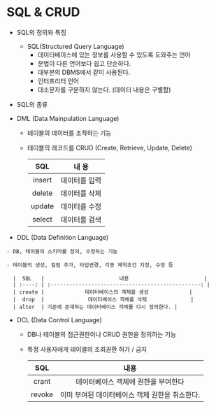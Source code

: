 # SQL & CRUD

- SQL의 정의와 특징

  - SQL(Structured Query Language) 
    - 데이터베이스에 있는 정보를 사용할 수 있도록 도와주는 언어
    - 문법이 다른 언어보다 쉽고 단순하다.
    - 대부분의 DBMS에서 같이 사용된다.
    - 인터프리터 언어
    - 대소문자를 구분하지 않는다. (데이터 내용은 구별함)

-  SQL의 종류

  - DML (Data Mainpulation Language)

    - 테이블의 데이터를 조작하는 기능

    - 테이블의 레코드를 CRUD (Create, Retrieve, Update, Delete)

      |  SQL   |     내 용     |
      | :----: | :-----------: |
      | insert | 데이터를 입력 |
      | delete | 데이터를 삭제 |
      | update | 데이터를 수정 |
      | select | 데이터를 검색 |

  -  DDL (Data Definition Language)

    - DB, 테이블의 스키마를 정의, 수정하는 기능

    - 테이블의 생성, 컬럼 추가, 타입변경, 각종 제약조건 지정, 수정 등

      |  SQL   |                        내용                        |
      | :----: | :------------------------------------------------: |
      | create |             데이터베이스의 객체를 생성             |
      |  drop  |              데이터베이스 객체를 삭제              |
      | alter  | 기존에 존재하는 데이터베이스 객체를 다시 정의한다. |

  - DCL (Data Control Language)

    - DB나 테이블의 접근권한이나 CRUD 권한을 정의하는 기능

    - 특정 사용자에게 테이블의 조회권환 허가 / 금지

      |  SQL   |                      내용                      |
      | :----: | :--------------------------------------------: |
      | crant  |      데이터베이스 객체에 권한을 부여한다       |
      | revoke | 이미 부여된 데이터베이스 객체 권한을 취소한다. |

  
  
